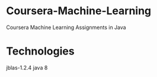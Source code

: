 # Coursera-Machine-Learning
Coursera Machine Learning Assignments in Java

# Technologies
 jblas-1.2.4
 java 8